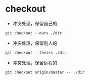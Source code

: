 # checkout


- 冲突处理，保留自己的
```shell
git checkout --ours ./dir
```

- 冲突处理，保留别人的
```shell
git checkout --theirs ./dir
```

- 冲突处理，保留远程的
```shell
git checkout origin/master -- ./dir
```
